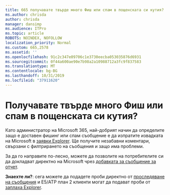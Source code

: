 ```yaml
---
title: 665 получавате твърде много Фиш или спам в пощенската си кутия?
ms.author: chrisda
author: chrisda
manager: dansimp
ms.audience: ITPro
ms.topic: article
ROBOTS: NOINDEX, NOFOLLOW
localization_priority: Normal
ms.custom: 665,2578
ms.assetid: ''
ms.openlocfilehash: 91c2c347e09706c1e3730eecba053035876d6931
ms.sourcegitcommit: 0f44a600ae90e7b98a2a10988712a3fc9f837583
ms.translationtype: MT
ms.contentlocale: bg-BG
ms.lasthandoff: 10/31/2019
ms.locfileid: "37911620"
---
```

# <a name="are-you-receiving-too-much-phish-or-spam-in-your-mailbox"></a>Получавате твърде много Фиш или спам в пощенската си кутия?

Като администратор на Microsoft 365, най-добрият начин да определите защо е доставен фишинг или спам съобщение е да изпратите извадката на Microsoft в [заявки Explorer](https://protection.office.com/reportsubmission). Ще получите незабавни коментари, свързани с филтрирането на съобщения и защо има проблеми.

За да го направите по-лесно, можете да позволите на потребителите си да докладват директно на Microsoft чрез [добавката за съобщение за отчет](https://appsource.microsoft.com/product/office/WA104381180?src=office&tab=Overview).

**Знаехте ли?**: сега можете да подадете проби директно от [проследяване на съобщения](https://protection.office.com/messagetrace) и Е5/ATP план 2 клиенти могат да подават проби от [заплаха Explorer](https://docs.microsoft.com/microsoft-365/security/office-365-security/threat-explorer).
